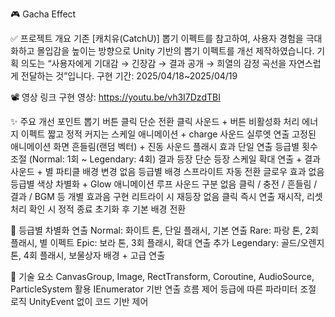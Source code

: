 🎮 Gacha Effect

✅ 프로젝트 개요
기존 [캐치유(CatchU)] 뽑기 이펙트를 참고하여, 사용자 경험을 극대화하고 몰입감을 높이는 방향으로 Unity 기반의 뽑기 이펙트를 개선 제작하였습니다.
기획 의도는 “사용자에게 기대감 → 긴장감 → 결과 공개 → 희열의 감정 곡선을 자연스럽게 전달하는 것”입니다.
구현 기간: 2025/04/18~2025/04/19

📽 영상 링크
구현 영상: https://youtu.be/vh3I7DzdTBI

✨ 주요 개선 포인트
뽑기 버튼 클릭	단순 전환	클릭 사운드 + 버튼 비활성화 처리
에너지 이펙트	짧고 정적	커지는 스케일 애니메이션 + charge 사운드
실루엣 연출	고정된 애니메이션	화면 흔들림(랜덤 벡터) + 진동 사운드
플래시 효과	단일 연출	등급별 횟수 조절 (Normal: 1회 ~ Legendary: 4회)
결과 등장	단순 등장	스케일 확대 연출 + 결과 사운드 + 별 파티클
배경 변경	없음	등급별 배경 스프라이트 자동 전환
글로우 효과	없음	등급별 색상 차별화 + Glow 애니메이션 루프
사운드 구분	없음	클릭 / 충전 / 흔들림 / 결과 / BGM 등 개별 효과음 구현
리트라이 시	재등장 없음	클릭 즉시 연출 재시작, 리셋 처리
확인 시	정적 종료	초기화 후 기본 배경 전환

🧩 등급별 차별화 연출
Normal: 화이트 톤, 단일 플래시, 기본 연출
Rare: 파랑 톤, 2회 플래시, 별 이펙트
Epic: 보라 톤, 3회 플래시, 확대 연출 추가
Legendary: 골드/오렌지 톤, 4회 플래시, 보물상자 배경 + 고급 연출

🧪 기술 요소
CanvasGroup, Image, RectTransform, Coroutine, AudioSource, ParticleSystem 활용
IEnumerator 기반 연출 흐름 제어
등급에 따른 파라미터 조절 로직
UnityEvent 없이 코드 기반 제어
